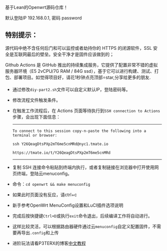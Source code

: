 基于Lean的Openwrt源码仓库！

默认登陆IP 192.168.0.1, 密码 password

特别提示：
------
源代码中绝不含任何后门和可以监控或者劫持你的 HTTPS 的闭源软件，SSL 安全是互联网最后的壁垒。安全干净才是固件应该做到的；

Github Actions 是 GitHub 推出的持续集成服务，它提供了配置非常不错的虚拟服务器环境（E5 2vCPU/7G RAM / 84G ssd），基于它可以进行构建、测试、打包、部署项目。如觉得项目好，请花1秒钟点亮顶部⭐star,分享给更多的朋友.

- 通过修改`diy-part2.sh`文件可以自定义默认IP，登陆密码等。
- 修改流程文件触发条件。
- 在触发工作流程后，在 Actions 页面等待执行到`SSH connection to Actions`步骤，会出现下面信息：  
  ***
  `To connect to this session copy-n-paste the following into a terminal or browser:` 
  
  `ssh Y26QeagDtsPXp2mT6me5cnMRd@nyc1.tmate.io`    
  
  `https://tmate.io/t/Y26QeagDtsPXp2mT6me5cnMRd`     
  ***
- 复制 SSH 连接命令粘贴到终端内执行，或者复制链接在浏览器中打开使用网页终端，登陆云menuconfig。
- 命令：`cd openwrt && make menuconfig`
- 如果此时页面没有反应，请ctrl+c
- 新手参考OpenWrt MenuConfig设置和LuCI插件选项说明
- 完成后按快捷键`Ctrl+D`或执行`exit`命令退出，后续编译工作将自动进行。
- 这样比较灵活，可以根据路由器硬件通过云`menuconfig`自定义配置固件，不需要再导出`.config`和上传
- 进阶玩法请看P3TERX的博客[中文教程](https://p3terx.com/archives/build-openwrt-with-github-actions.html)
